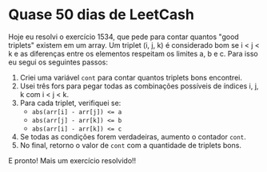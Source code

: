 # Quase 50 dias de LeetCash

Hoje eu resolvi o exercício 1534, que pede para contar quantos "good triplets" existem em um array. Um triplet (i, j, k) é considerado bom se i < j < k e as diferenças entre os elementos respeitam os limites a, b e c. Para isso eu segui os seguintes passos:

1. Criei uma variável `cont` para contar quantos triplets bons encontrei.
2. Usei três fors para pegar todas as combinações possíveis de índices i, j, k com i < j < k.
3. Para cada triplet, verifiquei se:
    - `abs(arr[i] - arr[j]) <= a`
    - `abs(arr[j] - arr[k]) <= b`
    - `abs(arr[i] - arr[k]) <= c`
4. Se todas as condições forem verdadeiras, aumento o contador `cont`.
5. No final, retorno o valor de `cont` com a quantidade de triplets bons.

E pronto! Mais um exercício resolvido!!